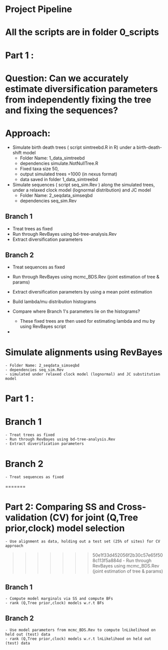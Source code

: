 # Project Pipeline
# All the scripts are in folder 0_scripts

# Part 1 :
# Question: Can we accurately estimate diversification parameters from independently fixing the tree and fixing the sequences?
# Approach:
  - Simulate birth death trees ( script simtreebd.R in R) under a birth-death-shift model
      - Folder Name: 1_data_simtreebd
      - dependencies simulate.NotNullTree.R
      - Fixed taxa size 50,
      - output simulated trees =1000 (in nexus format)
      - data saved in folder 1_data_simtreebd
  - Simulate sequences ( script seq_sim.Rev ) along the simulated trees, under a relaxed clock model (lognormal distribution) and JC model
      - Folder Name: 2_seqdata_simseqbd
      - dependencies seq_sim.Rev
## Branch 1
  - Treat trees as fixed
  - Run through RevBayes using bd-tree-analysis.Rev
  - Extract diversification parameters
## Branch 2
  - Treat sequences as fixed
  - Run through RevBayes using mcmc_BDS.Rev (joint estimation of tree & params)
  - Extract diversification parameters by using a mean point estimation
  - Build lambda/mu distribution histograms
  - Compare where Branch 1's parameters lie on the histograms?

    - These fixed trees are then used for estimating lambda and mu by using RevBayes script
                  


- 
# Simulate alignments using RevBayes
    - Folder Name: 2_seqdata_simseqbd
    - dependencies seq_sim.Rev
    - simulated under relaxed clock model (lognormal) and JC substitution model

# Part 1 : 
  # Branch 1
    - Treat trees as fixed
    - Run through RevBayes using bd-tree-analysis.Rev
    - Extract diverification parameters

  # Branch 2
    - Treat sequences as fixed
=======

# Part 2: Comparing SS and Cross-validation (CV) for joint (Q,Tree prior,clock) model selection
    - Use alignment as data, holding out a test set (25% of sites) for CV approach
>>>>>>> 50e1f33d452056f2b30c57e65f508c113f5a884d
    - Run through RevBayes using mcmc_BDS.Rev (joint estimation of tree & params)
## Branch 1
    - Compute model marginals via SS and compute BFs
    - rank (Q,Tree prior,clock) models w.r.t BFs
## Branch 2
    - Use model parameters from mcmc_BDS.Rev to compute lnLikelihood on held out (test) data
    - rank (Q,Tree prior,clock) models w.r.t lnLikelihood on held out (test) data
